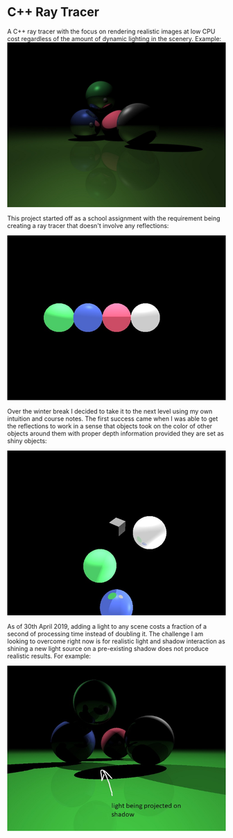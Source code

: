 # C++ Ray Tracer

A C++ ray tracer with the focus on rendering realistic images at low CPU cost regardless of the amount of dynamic lighting in the scenery. 
Example:
![sample image](https://github.com/jawedib/raytracer/blob/master/sample.jpg?raw=true)



This project started off as a school assignment with the requirement being creating a ray tracer that doesn't involve any reflections:

![course requirement](https://github.com/jawedib/raytracer/blob/master/progress1.jpg?raw=true)




Over the winter break I decided to take it to the next level using my own intuition and  course notes. The first success came when I was able to get the reflections to work in a sense that objects took on the color of other objects around them with proper depth information provided they are set as shiny objects:

![first success](https://github.com/jawedib/raytracer/blob/master/progress2.jpg?raw=true)



As of 30th April 2019, adding a light to any scene costs a fraction of a second of processing time instead of doubling it. The challenge I am looking to overcome right now is for realistic light and shadow interaction as shining a new light source on a pre-existing shadow does not produce realistic results. For example:

![bug sample](https://github.com/jawedib/raytracer/blob/master/visualBugSample.jpg?raw=true)
